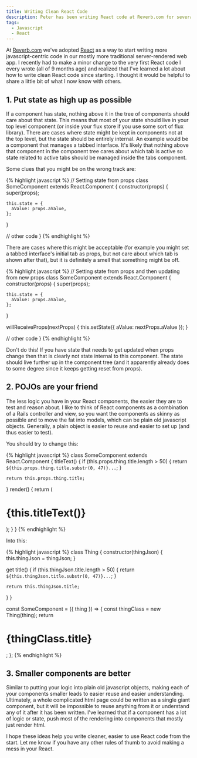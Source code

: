 ```yaml
---
title: Writing Clean React Code
description: Peter has been writing React code at Reverb.com for several months and has learned a thing or two about writing clean React code.
tags:
  - Javascript
  - React
---
```


At [Reverb.com](https://reverb.com/) we've adopted [React](https://facebook.github.io/react/) as a way to start writing more javascript-centric code in our mostly more traditional server-rendered web app. I recently had to make a minor change to the very first React code I every wrote (all of 9 months ago) and realized that I've learned a lot about how to write clean React code since starting. I thought it would be helpful to share a little bit of what I now know with others.

<h2 class="lead">1. Put state as high up as possible</h2>

If a component has state, nothing above it in the tree of components should care about that state. This means that most of your state should live in your top level component (or inside your flux store if you use some sort of flux library). There are cases where state might be kept in components not at the top level, but the state should be entirely internal. An example would be a component that manages a tabbed interface. It's likely that nothing above that component in the component tree cares about which tab is active so state related to active tabs should be managed inside the tabs component.

Some clues that you might be on the wrong track are:

{% highlight javascript %}
// Setting state from props
class SomeComponent extends React.Component {
  constructor(props) {
    super(props);

    this.state = {
      aValue: props.aValue,
    };
  }

  // other code
}
{% endhighlight %}

There are cases where this might be acceptable (for example you might set a
tabbed interface's initial tab as props, but not care about which tab is
shown after that), but it is definitely a smell that something might be off.

{% highlight javascript %}
// Setting state from props and then updating from new props
class SomeComponent extends React.Component {
  constructor(props) {
    super(props);

    this.state = {
      aValue: props.aValue,
    };
  }

  willReceiveProps(nextProps) {
    this.setState({ aValue: nextProps.aValue });
  }

  // other code
}
{% endhighlight %}

Don't do this! If you have state that needs to get updated when props change
then that is clearly not state internal to this component. The state should live
further up in the component tree (and it apparently already does to some degree
since it keeps getting reset from props).

<h2 class="lead">2. POJOs are your friend</h2>

The less logic you have in your React components, the easier they are to test and
reason about. I like to think of React components as a combination of a Rails
controller and view, so you want the components as skinny as possible
and to move the fat into models, which can be plain old javascript objects.
Generally, a plain object is easier to reuse and easier to set up (and thus
easier to test).

You should try to change this:

{% highlight javascript %}
class SomeComponent extends React.Component {
  titleText() {
    if (this.props.thing.title.length > 50) {
      return `${this.props.thing.title.substr(0, 47)}...`;
    }

    return this.props.thing.title;
  }
  render() {
    return (
      <h1>{this.titleText()}</h1>
    );
  }
}
{% endhighlight %}

Into this:

{% highlight javascript %}
class Thing {
  constructor(thingJson) {
    this.thingJson = thingJson;
  }

  get title() {
    if (this.thingJson.title.length > 50) {
      return `${this.thingJson.title.substr(0, 47)}...`;
    }

    return this.thingJson.title;
  }
}

const SomeComponent = ({ thing }) => {
  const thingClass = new Thing(thing);
  return <h1>{thingClass.title}</h1>;
};
{% endhighlight %}

<h2 class="lead">3. Smaller components are better</h2>

Similar to putting your logic into plain old javascript objects, making each of
your components smaller leads to easier reuse and easier understanding.
Ultimately, a whole complicated html page could be written as a single giant
component, but it will be impossible to reuse anything from it or understand any
of it after it has been written. I've learned that if a component has a lot of
logic or state, push most of the rendering into components that mostly just
render html.

I hope these ideas help you write cleaner, easier to use React code from the
start. Let me know if you have any other rules of thumb to avoid making a mess
in your React.
